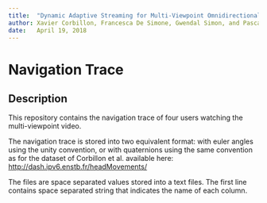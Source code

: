 ```yaml
---
title:	"Dynamic Adaptive Streaming for Multi-Viewpoint Omnidirectional Videos: In proceeding of ACM Multimedia System (MMSys'18)"
author: Xavier Corbillon, Francesca De Simone, Gwendal Simon, and Pascal Frossard
date:	April 19, 2018
---
```


# Navigation Trace

## Description

This repository contains the navigation trace of four users watching the multi-viewpoint video.

The navigation trace is stored into two equivalent format: with euler angles using the unity convention, or with quaternions using the same convention as for the dataset of Corbillon et al. available here: http://dash.ipv6.enstb.fr/headMovements/

The files are space separated values stored into a text files. The first line contains space separated string that indicates the name of each column.
